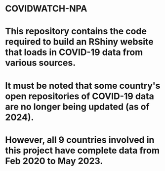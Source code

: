 # COVIDWATCH-NPA
# This repository contains the code required to build an RShiny website that loads in COVID-19 data from various sources.
# It must be noted that some country's open repositories of COVID-19 data are no longer being updated (as of 2024).
# However, all 9 countries involved in this project have complete data from Feb 2020 to May 2023. 
